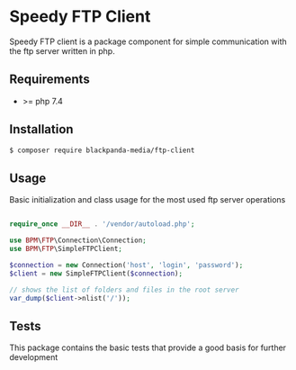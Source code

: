 # Speedy FTP Client

Speedy FTP client is a package component for simple communication with the ftp server written in php.

## Requirements

- \>= php 7.4


## Installation

```sh
$ composer require blackpanda-media/ftp-client
```

## Usage

Basic initialization and class usage for the most used ftp server operations

```php

require_once __DIR__ . '/vendor/autoload.php';

use BPM\FTP\Connection\Connection;
use BPM\FTP\SimpleFTPClient;

$connection = new Connection('host', 'login', 'password');
$client = new SimpleFTPClient($connection);

// shows the list of folders and files in the root server
var_dump($client->nlist('/'));
```

## Tests

This package contains the basic tests that provide a good basis for further development